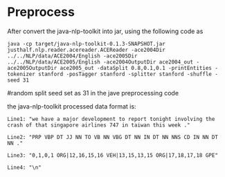 # Preprocess
After convert the java-nlp-toolkit into jar, using the following code as
```
java -cp target/java-nlp-toolkit-0.1.3-SNAPSHOT.jar justhalf.nlp.reader.acereader.ACEReader -ace2004Dir ../../NLP/data/ACE2004/English -ace2005Dir ../../NLP/data/ACE2005/English -ace2004OutputDir ace2004_out -ace2005OutputDir ace2005_out -dataSplit 0.8,0.1,0.1 -printEntities -tokenizer stanford -posTagger stanford -splitter stanford -shuffle -seed 31
```
#random split seed set as 31 in the jave preprocessing code

the java-nlp-toolkit processed data format is:
```
Line1: "we have a major development to report tonight involving the crash of that singapore airlines 747 in taiwan this week ."

Line2: "PRP VBP DT JJ NN TO VB NN VBG DT NN IN DT NN NNS CD IN NN DT NN ."

Line3: "0,1,0,1 ORG|12,16,15,16 VEH|13,15,13,15 ORG|17,18,17,18 GPE"

Line4: "\n"
```
